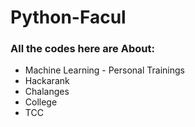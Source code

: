 # Python-Facul

### __All the codes here are About__:

- Machine Learning - Personal Trainings
- Hackarank
- Chalanges
- College
- TCC

